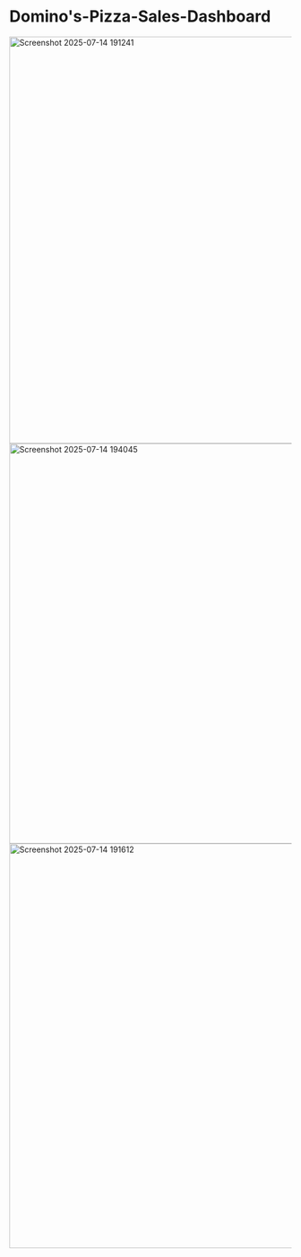 # Domino's-Pizza-Sales-Dashboard

<img width="1286" height="725" alt="Screenshot 2025-07-14 191241" src="https://github.com/user-attachments/assets/dd3874f7-0b8b-4fce-bbe6-e7728d098bf9" />
<img width="1277" height="713" alt="Screenshot 2025-07-14 194045" src="https://github.com/user-attachments/assets/4cca2570-9d49-48a9-99d2-db7e24e7e9b1" />
<img width="1277" height="721" alt="Screenshot 2025-07-14 191612" src="https://github.com/user-attachments/assets/069136b1-3d78-4eef-8248-1d639f61ffc2" />

